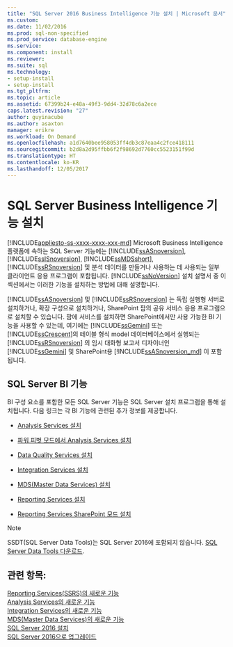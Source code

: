```yaml
---
title: "SQL Server 2016 Business Intelligence 기능 설치 | Microsoft 문서"
ms.custom: 
ms.date: 11/02/2016
ms.prod: sql-non-specified
ms.prod_service: database-engine
ms.service: 
ms.component: install
ms.reviewer: 
ms.suite: sql
ms.technology:
- setup-install
- setup-install
ms.tgt_pltfrm: 
ms.topic: article
ms.assetid: 67399b24-e48a-49f3-9dd4-32d78c6a2ece
caps.latest.revision: "27"
author: guyinacube
ms.author: asaxton
manager: erikre
ms.workload: On Demand
ms.openlocfilehash: a1d7640bee958053ff4db3c87eaa4c2fce418111
ms.sourcegitcommit: b2d8a2d95ffbb6f2f98692d7760cc5523151f99d
ms.translationtype: HT
ms.contentlocale: ko-KR
ms.lasthandoff: 12/05/2017
---
```

# <a name="install-sql-server-business-intelligence-features"></a>SQL Server Business Intelligence 기능 설치
[!INCLUDE[appliesto-ss-xxxx-xxxx-xxx-md](../../includes/appliesto-ss-xxxx-xxxx-xxx-md.md)] Microsoft Business Intelligence 플랫폼에 속하는 SQL Server 기능에는 [!INCLUDE[ssASnoversion](../../includes/ssasnoversion-md.md)], [!INCLUDE[ssISnoversion](../../includes/ssisnoversion-md.md)], [!INCLUDE[ssMDSshort](../../includes/ssmdsshort-md.md)], [!INCLUDE[ssRSnoversion](../../includes/ssrsnoversion-md.md)] 및 분석 데이터를 만들거나 사용하는 데 사용되는 일부 클라이언트 응용 프로그램이 포함됩니다. [!INCLUDE[ssNoVersion](../../includes/ssnoversion-md.md)] 설치 설명서 중 이 섹션에서는 이러한 기능을 설치하는 방법에 대해 설명합니다.  
  
 [!INCLUDE[ssASnoversion](../../includes/ssasnoversion-md.md)] 및 [!INCLUDE[ssRSnoversion](../../includes/ssrsnoversion-md.md)] 는 독립 실행형 서버로 설치하거나, 확장 구성으로 설치하거나, SharePoint 팜의 공유 서비스 응용 프로그램으로 설치할 수 있습니다. 팜에 서비스를 설치하면 SharePoint에서만 사용 가능한 BI 기능을 사용할 수 있는데, 여기에는 [!INCLUDE[ssGemini](../../includes/ssgemini-md.md)] 또는 [!INCLUDE[ssCrescent](../../includes/sscrescent-md.md)]의 테이블 형식 model 데이터베이스에서 실행되는 [!INCLUDE[ssRSnoversion](../../includes/ssrsnoversion-md.md)] 의 임시 대화형 보고서 디자이너인 [!INCLUDE[ssGemini](../../includes/ssgemini-md.md)] 및 SharePoint용 [!INCLUDE[ssASnoversion_md](../../includes/ssasnoversion-md.md)] 이 포함됩니다.  
  
## <a name="sql-server-bi-features"></a>SQL Server BI 기능  
 BI 구성 요소를 포함한 모든 SQL Server 기능은 SQL Server 설치 프로그램을 통해 설치됩니다. 다음 링크는 각 BI 기능에 관련된 추가 정보를 제공합니다.  
  
-   [Analysis Services 설치](../../analysis-services/instances/install-windows/install-analysis-services.md)  
  
-   [파워 피벗 모드에서 Analysis Services 설치](../../analysis-services/instances/install-windows/install-analysis-services-in-power-pivot-mode.md)  
  
-   [Data Quality Services 설치](../../data-quality-services/install-windows/install-data-quality-services.md)  
  
-   [Integration Services 설치](../../integration-services/install-windows/install-integration-services.md)  
  
-   [MDS(Master Data Services) 설치](../../master-data-services/install-windows/install-master-data-services.md)  
  
-   [Reporting Services 설치](../../reporting-services/install-windows/install-reporting-services.md)  
  
-   [Reporting Services SharePoint 모드 설치](../../reporting-services/install-windows/install-reporting-services-sharepoint-mode.md)  

> [!NOTE]
> SSDT(SQL Server Data Tools)는 SQL Server 2016에 포함되지 않습니다. [SQL Server Data Tools 다운로드](http://go.microsoft.com/fwlink/?LinkID=616714).
  
## <a name="see-also"></a>관련 항목:  
 [Reporting Services&#40;SSRS&#41;의 새로운 기능](http://msdn.microsoft.com/en-us/bc909063-6b84-4b3a-80d2-e93fc04b4b9d)   
 [Analysis Services의 새로운 기능](../../analysis-services/what-s-new-in-analysis-services.md)   
 [Integration Services의 새로운 기능](../../integration-services/what-s-new-in-integration-services-in-sql-server-2016.md)   
 [MDS&#40;Master Data Services&#41;의 새로운 기능](../../master-data-services/what-s-new-in-master-data-services-mds.md)   
 [SQL Server 2016 설치](../../database-engine/install-windows/install-sql-server.md)   
 [SQL Server 2016으로 업그레이드](../../database-engine/install-windows/upgrade-sql-server.md)  
  
  
